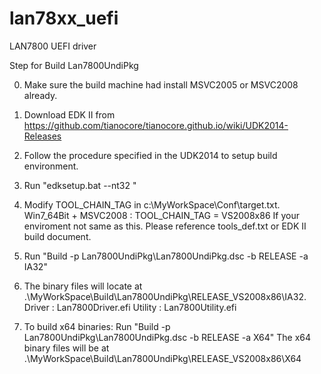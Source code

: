 # lan78xx_uefi
LAN7800 UEFI driver

Step for Build Lan7800UndiPkg

0. Make sure the build machine had install MSVC2005 or MSVC2008 already.

1. Download EDK II from https://github.com/tianocore/tianocore.github.io/wiki/UDK2014-Releases

2. Follow the procedure specified in the UDK2014 to setup build environment.

3. Run "edksetup.bat --nt32 "

5. Modify TOOL_CHAIN_TAG in c:\MyWorkSpace\Conf\target.txt.  
   Win7_64Bit + MSVC2008 : TOOL_CHAIN_TAG = VS2008x86
   If your enviroment not same as this. Please reference tools_def.txt or EDK II build document.

6. Run "Build -p Lan7800UndiPkg\Lan7800UndiPkg.dsc -b RELEASE -a IA32"

7. The binary files will locate at .\MyWorkSpace\Build\Lan7800UndiPkg\RELEASE_VS2008x86\IA32.
    Driver  : Lan7800Driver.efi
    Utility : Lan7800Utility.efi

8. To build x64 binaries: Run "Build -p Lan7800UndiPkg\Lan7800UndiPkg.dsc -b RELEASE -a X64"
    The x64 binary files will be at .\MyWorkSpace\Build\Lan7800UndiPkg\RELEASE_VS2008x86\X64

